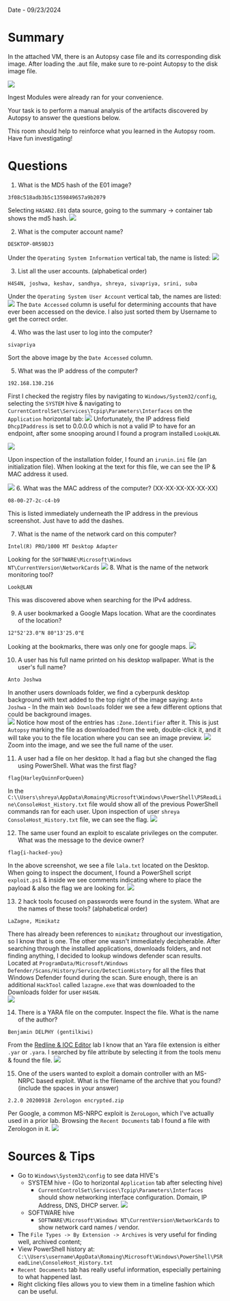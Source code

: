 Date - 09/23/2024

# Summary
In the attached VM, there is an Autopsy case file and its corresponding disk image. After loading the .aut file, make sure to re-point Autopsy to the disk image file.

![](https://assets.tryhackme.com/additional/autopsy/autopsy-fix-missing-image.png)  

Ingest Modules were already ran for your convenience.

Your task is to perform a manual analysis of the artifacts discovered by Autopsy to answer the questions below.  

This room should help to reinforce what you learned in the Autopsy room. Have fun investigating!

# Questions

1. What is the MD5 hash of the E01 image?

```
3f08c518adb3b5c1359849657a9b2079
```
Selecting `HASAN2.E01` data source, going to the summary -> container tab shows the md5 hash.
![](assets/file-20240921014456030.png)

2. What is the computer account name?

```
DESKTOP-0R59DJ3
```
Under the `Operating System Information` vertical tab, the name is listed:
![](assets/file-20240921020531711.png)

3. List all the user accounts. (alphabetical order)

```
H4S4N, joshwa, keshav, sandhya, shreya, sivapriya, srini, suba
```
Under the `Operating System User Account` vertical tab, the names are listed:
![](assets/file-20240921021025167.png)
The `Date Accessed` column is useful for determining accounts that have ever been accessed on the device.  I also just sorted them by Username to get the correct order.

4. Who was the last user to log into the computer?

```
sivapriya
```
Sort the above image by the `Date Accessed` column.

5. What was the IP address of the computer?

```
192.168.130.216
```
First I checked the registry files by navigating to `Windows/System32/config`, selecting the `SYSTEM` hive & navigating to `CurrentControlSet\Services\Tcpip\Parameters\Interfaces` on the `Application` horizontal tab:
![](assets/file-20240922071333176.png)
Unfortunately, the IP address field `DhcpIPaddress` is set to 0.0.0.0 which is not a valid IP to have for an endpoint, after some snooping around I found a program installed `Look@LAN`. 

![](assets/file-20240922075525599.png)

Upon inspection of the installation folder, I found an `irunin.ini` file (an initialization file).  When looking at the text for this file, we can see the IP & MAC address it used.

![](assets/file-20240922075447813.png)
6. What was the MAC address of the computer? (XX-XX-XX-XX-XX-XX)

```
08-00-27-2c-c4-b9
```
This is listed immediately underneath the IP address in the previous screenshot.  Just have to add the dashes.

7. What is the name of the network card on this computer?

```
Intel(R) PRO/1000 MT Desktop Adapter
```
Looking for the `SOFTWARE\Microsoft\Windows NT\CurrentVersion\NetworkCards` 
![](assets/file-20240923030844108.png)
8. What is the name of the network monitoring tool?

```
Look@LAN
```
This was discovered above when searching for the IPv4 address.

9. A user bookmarked a Google Maps location. What are the coordinates of the location?

```
12°52'23.0"N 80°13'25.0"E
```
Looking at the bookmarks, there was only one for google maps.
![](assets/file-20240923044417281.png)

10. A user has his full name printed on his desktop wallpaper. What is the user's full name?

```
Anto Joshwa
```
In another users downloads folder, we find a cyberpunk desktop background with text added to the top right of the image saying: `Anto Joshwa` - In the main `Web Downloads` folder we see a few different options that could be background images.  
![](assets/file-20240923081207625.png)
Notice how most of the entries has `:Zone.Identifier` after it.  This is just `Autopsy` marking the file as downloaded from the web, double-click it, and it will take you to the file location where you can see an image preview.
![](assets/file-20240923081414835.png)
Zoom into the image, and we see the full name of the user.

11. A user had a file on her desktop. It had a flag but she changed the flag using PowerShell. What was the first flag?

```
flag{HarleyQuinnForQueen}
```
In the `C:\\Users\shreya\AppData\Romaing\Microsoft\Windows\PowerShell\PSReadLine\ConsoleHost_History.txt` file would show all of the previous PowerShell commands ran for each user.  Upon inspection of user `shreya` `ConsoleHost_History.txt` file, we can see the flag.
![](assets/file-20240923054432037.png)

12. The same user found an exploit to escalate privileges on the computer. What was the message to the device owner?

```
flag{i-hacked-you}
```
In the above screenshot, we see a file `lala.txt` located on the Desktop.  When going to inspect the document, I found a PowerShell script `exploit.ps1` & inside we see comments indicating where to place the payload & also the flag we are looking for.
![](assets/file-20240923060050218.png)

13. 2 hack tools focused on passwords were found in the system. What are the names of these tools? (alphabetical order)

```
LaZagne, Mimikatz
```
There has already been references to `mimikatz` throughout our investigation, so I know that is one.  The other one wasn't immediately decipherable.  After searching through the installed applications, downloads folders, and not finding anything, I decided to lookup windows defender scan results.  Located at  `ProgramData/Microsoft/Windows Defender/Scans/History/Service/DetectionHistory` for all the files that Windows Defender found during the scan.  Sure enough, there is an additional `HackTool` called `lazagne.exe` that was downloaded to the Downloads folder for user `H4S4N`.  
![](assets/file-20240923081732681.png)

14. There is a YARA file on the computer. Inspect the file. What is the name of the author?

```
Benjamin DELPHY (gentilkiwi)
```
From the [Redline & IOC Editor](Redline%20&%20IOC%20Editor.md) lab I know that an Yara file extension is either `.yar` or `.yara`.  I searched by file attribute by selecting it from the tools menu & found the file.
![](assets/file-20240923072536081.png)

15. One of the users wanted to exploit a domain controller with an MS-NRPC based exploit. What is the filename of the archive that you found? (include the spaces in your answer)

```
2.2.0 20200918 Zerologon encrypted.zip
```
Per Google, a common MS-NRPC exploit is `ZeroLogon`, which I've actually used in a prior lab.
Browsing the `Recent Documents` tab I found a file with Zerologon in it.
![](assets/file-20240923080047165.png)

# Sources & Tips
- Go to `Windows\System32\config` to see data HIVE's
	- SYSTEM hive - (Go to horizontal `Application` tab after selecting hive)
		- `CurrentControlSet\Services\Tcpip\Parameters\Interfaces` should show networking interface configuration.  Domain, IP Address, DNS, DHCP server.
			![](assets/file-20240923053000361.png)
	- SOFTWARE hive
		- `SOFTWARE\Microsoft\Windows NT\CurrentVersion\NetworkCards` to show network card names / vendor.
- The `File Types -> By Extension -> Archives` is very useful for finding well, archived content;
- View PowerShell history at: `C:\\Users\username\AppData\Romaing\Microsoft\Windows\PowerShell\PSReadLine\ConsoleHost_History.txt` 
- `Recent Documents` tab has really useful information, especially pertaining to what happened last.  
- Right clicking files allows you to view them in a timeline fashion which can be useful.